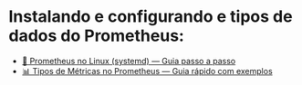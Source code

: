 # Instalando e configurando e tipos de dados do Prometheus:

- [🚀 Prometheus no Linux (systemd) — Guia passo a passo](tutorial/TUTORIAL.md)
- [📊 Tipos de Métricas no Prometheus — Guia rápido com exemplos](tutorial/TIPOS_DADOS.md)
